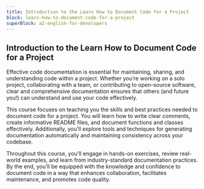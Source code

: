 ```yaml
---
title: Introduction to the Learn How to Document Code for a Project
block: learn-how-to-document-code-for-a-project
superBlock: a2-english-for-developers
---
```


## Introduction to the Learn How to Document Code for a Project

Effective code documentation is essential for maintaining, sharing, and understanding code within a project. Whether you’re working on a solo project, collaborating with a team, or contributing to open-source software, clear and comprehensive documentation ensures that others (and future you!) can understand and use your code effectively.

This course focuses on teaching you the skills and best practices needed to document code for a project. You will learn how to write clear comments, create informative README files, and document functions and classes effectively. Additionally, you’ll explore tools and techniques for generating documentation automatically and maintaining consistency across your codebase.

Throughout this course, you’ll engage in hands-on exercises, review real-world examples, and learn from industry-standard documentation practices. By the end, you’ll be equipped with the knowledge and confidence to document code in a way that enhances collaboration, facilitates maintenance, and promotes code quality.
